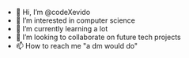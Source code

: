 - 👋 Hi, I’m @codeXevido
- 👀 I’m interested in computer science 
- 🌱 I’m currently learning a lot
- 💞️ I’m looking to collaborate on future tech projects 
- 📫 How to reach me "a dm would do"

<!---
codeXevido/codeXevido is a ✨ special ✨ repository because its `README.md` (this file) appears on your GitHub profile.
You can click the Preview link to take a look at your changes.
--->
